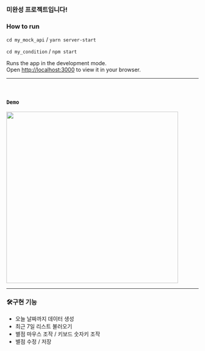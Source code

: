 ### 미완성 프로젝트입니다!

### How to run
`cd my_mock_api` / 
`yarn server-start`

`cd my_condition` / 
`npm start` 

Runs the app in the development mode.\
Open [http://localhost:3000](http://localhost:3000) to view it in your browser.

---
</br>

### `Demo`
<img src="https://github.com/subin1028/wanted_FE/assets/76259186/a8415f09-b043-4596-abb1-84464997173e" width="450" height="auto"/>

</br>

---

### 🛠구현 기능
- 오늘 날짜까지 데이터 생성
- 최근 7일 리스트 불러오기
- 별점 마우스 조작 / 키보드 숫자키 조작
- 별점 수정 / 저장
